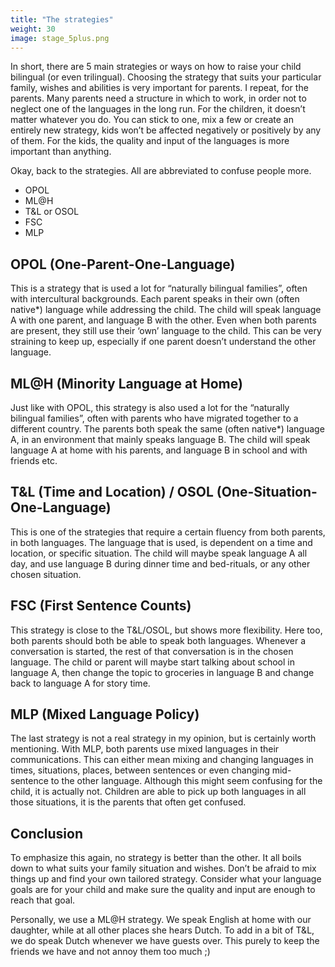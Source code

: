 ```yaml
---
title: "The strategies"
weight: 30
image: stage_5plus.png
---
```

In short, there are 5 main strategies or ways on how to raise your child bilingual (or even trilingual). Choosing the strategy that suits your particular family, wishes and abilities is very important for parents. I repeat, for the parents. Many parents need a structure in which to work, in order not to neglect one of the languages in the long run.
For the children, it doesn’t matter whatever you do. You can stick to one, mix a few or create an entirely new strategy, kids won’t be affected negatively or positively by any of them. For the kids, the quality and input of the languages is more important than anything.

Okay, back to the strategies. All are abbreviated to confuse people more.
- OPOL
- ML@H
- T&L or OSOL
- FSC
- MLP


## OPOL (One-Parent-One-Language)
This is a strategy that is used a lot for “naturally bilingual families”, often with intercultural backgrounds. Each parent speaks in their own (often native*) language while addressing the child. The child will speak language A with one parent, and language B with the other. Even when both parents are present, they still use their ‘own’ language to the child. This can be very straining to keep up, especially if one parent doesn’t understand the other language.

## ML@H (Minority Language at Home)
Just like with OPOL, this strategy is also used a lot for the “naturally bilingual families”, often with parents who have migrated together to a different country. The parents both speak the same (often native*) language A, in an environment that mainly speaks language B. The child will speak language A at home with his parents, and language B in school and with friends etc.

## T&L (Time and Location) / OSOL (One-Situation-One-Language)
This is one of the strategies that require a certain fluency from both parents, in both languages. The language that is used, is dependent on a time and location, or specific situation. The child will maybe speak language A all day, and use language B during dinner time and bed-rituals, or any other chosen situation.

## FSC (First Sentence Counts)
This strategy is close to the T&L/OSOL, but shows more flexibility. Here too, both parents should both be able to speak both languages. Whenever a conversation is started, the rest of that conversation is in the chosen language. The child or parent will maybe start talking about school in language A, then change the topic to groceries in language B and change back to language A for story time.

## MLP (Mixed Language Policy)
The last strategy is not a real strategy in my opinion, but is certainly worth mentioning. With MLP, both parents use mixed languages in their communications. This can either mean mixing and changing languages in times, situations, places, between sentences or even changing mid-sentence to the other language. Although this might seem confusing for the child, it is actually not. Children are able to pick up both languages in all those situations, it is the parents that often get confused.

## Conclusion
To emphasize this again, no strategy is better than the other. It all boils down to what suits your family situation and wishes. Don’t be afraid to mix things up and find your own tailored strategy. Consider what your language goals are for your child and make sure the quality and input are enough to reach that goal.

Personally, we use a ML@H strategy. We speak English at home with our daughter, while at all other places she hears Dutch. To add in a bit of T&L, we do speak Dutch whenever we have guests over. This purely to keep the friends we have and not annoy them too much ;)